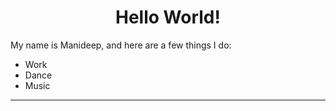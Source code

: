 
<h1 align="center">Hello World!</h1>

<p>My name is Manideep, and here are a few things I do:</p>

<ul>
  <li>Work</li>
  <li>Dance</li>
  <li>Music</li>
</ul>

<hr>
